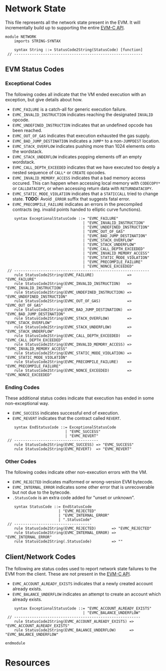Network State
=============

This file represents all the network state present in the EVM.
It will incrementally build up to supporting the entire [EVM-C API].

```k
module NETWORK
    imports STRING-SYNTAX

    syntax String ::= StatusCode2String(StatusCode) [function]
 // ----------------------------------------------------------
```

EVM Status Codes
----------------

### Exceptional Codes

The following codes all indicate that the VM ended execution with an exception, but give details about how.

-   `EVMC_FAILURE` is a catch-all for generic execution failure.
-   `EVMC_INVALID_INSTRUCTION` indicates reaching the designated `INVALID` opcode.
-   `EVMC_UNDEFINED_INSTRUCTION` indicates that an undefined opcode has been reached.
-   `EVMC_OUT_OF_GAS` indicates that execution exhausted the gas supply.
-   `EVMC_BAD_JUMP_DESTINATION` indicates a `JUMP*` to a non-`JUMPDEST` location.
-   `EVMC_STACK_OVERFLOW` indicates pushing more than 1024 elements onto the wordstack.
-   `EVMC_STACK_UNDERFLOW` indicates popping elements off an empty wordstack.
-   `EVMC_CALL_DEPTH_EXCEEDED` indicates that we have executed too deeply a nested sequence of `CALL*` or `CREATE` opcodes.
-   `EVMC_INVALID_MEMORY_ACCESS` indicates that a bad memory access occured.
    This can happen when accessing local memory with `CODECOPY*` or `CALLDATACOPY`, or when accessing return data with `RETURNDATACOPY`.
-   `EVMC_STATIC_MODE_VIOLATION` indicates that a `STATICCALL` tried to change state.
    **TODO:** Avoid `_ERROR` suffix that suggests fatal error.
-   `EVMC_PRECOMPILE_FAILURE` indicates an errors in the precompiled contracts (eg. invalid points handed to elliptic curve functions).

```k
    syntax ExceptionalStatusCode ::= "EVMC_FAILURE"
                                   | "EVMC_INVALID_INSTRUCTION"
                                   | "EVMC_UNDEFINED_INSTRUCTION"
                                   | "EVMC_OUT_OF_GAS"
                                   | "EVMC_BAD_JUMP_DESTINATION"
                                   | "EVMC_STACK_OVERFLOW"
                                   | "EVMC_STACK_UNDERFLOW"
                                   | "EVMC_CALL_DEPTH_EXCEEDED"
                                   | "EVMC_INVALID_MEMORY_ACCESS"
                                   | "EVMC_STATIC_MODE_VIOLATION"
                                   | "EVMC_PRECOMPILE_FAILURE"
                                   | "EVMC_NONCE_EXCEEDED"
 // -------------------------------------------------------------
    rule StatusCode2String(EVMC_FAILURE)               => "EVMC_FAILURE"
    rule StatusCode2String(EVMC_INVALID_INSTRUCTION)   => "EVMC_INVALID_INSTRUCTION"
    rule StatusCode2String(EVMC_UNDEFINED_INSTRUCTION) => "EVMC_UNDEFINED_INSTRUCTION"
    rule StatusCode2String(EVMC_OUT_OF_GAS)            => "EVMC_OUT_OF_GAS"
    rule StatusCode2String(EVMC_BAD_JUMP_DESTINATION)  => "EVMC_BAD_JUMP_DESTINATION"
    rule StatusCode2String(EVMC_STACK_OVERFLOW)        => "EVMC_STACK_OVERFLOW"
    rule StatusCode2String(EVMC_STACK_UNDERFLOW)       => "EVMC_STACK_UNDERFLOW"
    rule StatusCode2String(EVMC_CALL_DEPTH_EXCEEDED)   => "EVMC_CALL_DEPTH_EXCEEDED"
    rule StatusCode2String(EVMC_INVALID_MEMORY_ACCESS) => "EVMC_INVALID_MEMORY_ACCESS"
    rule StatusCode2String(EVMC_STATIC_MODE_VIOLATION) => "EVMC_STATIC_MODE_VIOLATION"
    rule StatusCode2String(EVMC_PRECOMPILE_FAILURE)    => "EVMC_PRECOMPILE_FAILURE"
    rule StatusCode2String(EVMC_NONCE_EXCEEDED)        => "EVMC_NONCE_EXCEEDED"
```

### Ending Codes

These additional status codes indicate that execution has ended in some non-exceptional way.

-   `EVMC_SUCCESS` indicates successful end of execution.
-   `EVMC_REVERT` indicates that the contract called `REVERT`.

```k
    syntax EndStatusCode ::= ExceptionalStatusCode
                           | "EVMC_SUCCESS"
                           | "EVMC_REVERT"
 // --------------------------------------
    rule StatusCode2String(EVMC_SUCCESS) => "EVMC_SUCCESS"
    rule StatusCode2String(EVMC_REVERT)  => "EVMC_REVERT"
```

### Other Codes

The following codes indicate other non-execution errors with the VM.

-   `EVMC_REJECTED` indicates malformed or wrong-version EVM bytecode.
-   `EVMC_INTERNAL_ERROR` indicates some other error that is unrecoverable but not due to the bytecode.
-   `.StatusCode` is an extra code added for "unset or unknown".

```k
    syntax StatusCode ::= EndStatusCode
                        | "EVMC_REJECTED"
                        | "EVMC_INTERNAL_ERROR"
                        | ".StatusCode"
 // -----------------------------------
    rule StatusCode2String(EVMC_REJECTED)       => "EVMC_REJECTED"
    rule StatusCode2String(EVMC_INTERNAL_ERROR) => "EVMC_INTERNAL_ERROR"
    rule StatusCode2String(.StatusCode)         => ""
```

Client/Network Codes
--------------------

The following are status codes used to report network state failures to the EVM from the client.
These are not present in the [EVM-C API].

-   `EVMC_ACCOUNT_ALREADY_EXISTS` indicates that a newly created account already exists.
-   `EVMC_BALANCE_UNDERFLOW` indicates an attempt to create an account which already exists.

```k
    syntax ExceptionalStatusCode ::= "EVMC_ACCOUNT_ALREADY_EXISTS"
                                   | "EVMC_BALANCE_UNDERFLOW"
 // ---------------------------------------------------------
    rule StatusCode2String(EVMC_ACCOUNT_ALREADY_EXISTS) => "EVMC_ACCOUNT_ALREADY_EXISTS"
    rule StatusCode2String(EVMC_BALANCE_UNDERFLOW)      => "EVMC_BALANCE_UNDERFLOW"
```

```k
endmodule
```

Resources
=========

[EVM-C API]: <https://github.com/ethereum/evmjit/blob/9abb8fd50d2a8164a417a153684701fcbdf54599/include/evm.h>
